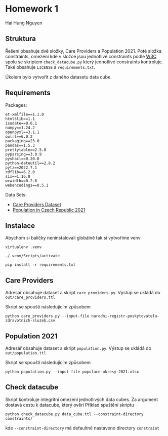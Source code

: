 # Homework 1
Hai Hung Nguyen

## Struktura
Řešení obsahuje dvě složky, Care Providers a Population 2021. Poté složka constraints, omezení
kde v složce jsou jednotlivé constraints podle [W3C](https://www.w3.org/TR/vocab-data-cube/#h3_wf-rules) spolu se 
skriptem `check_datacube.py` který jednotlivé constraints kontroluje. Také obsahuje `LICENSE` a `requirements.txt`.

Úkolem bylo vytvořit z daného datasetu data cube.
## Requirements
Packages:
```commandline
et-xmlfile==1.1.0
html5lib==1.1
isodate==0.6.1
numpy==1.24.2
openpyxl==3.1.1
owlrl==6.0.2
packaging==23.0
pandas==1.5.3
prettytable==2.5.0
pyparsing==3.0.9
pyshacl==0.20.0
python-dateutil==2.8.2
pytz==2022.7.1
rdflib==6.2.0
six==1.16.0
wcwidth==0.2.6
webencodings==0.5.1
```
Data Sets:
- [Care Providers Dataset](https://opendata.mzcr.cz/data/nrpzs/narodni-registr-poskytovatelu-zdravotnich-sluzeb.csv)
- [Population in Czech Republic 2021](https://www.czso.cz/documents/10180/165603907/13007221n01.xlsx/65344c95-18ed-4020-a866-868ba56e52e5?version=1.2)

## Instalace
Abychom si balíčky neninstalovali globálně tak si vytvoříme venv
```commandline
virtualenv .venv
```

```commandline
./.venv/Scripts/activate
```

```commandline
pip install -r requirements.txt
```

## Care Providers
Adresář obsahuje dataset a skript `care_providers.py`. Výstup se ukládá do `out/care_providers.ttl`

Skript se spouští následujícím způsobem
```commandline
python care_providers.py --input-file narodni-registr-poskytovatelu-zdravotnich-sluzeb.csv
```

## Population 2021
Adresář obsahuje dataset a skript `population.py`. Výstup se ukládá do `out/population.ttl`

Skript se spouští následujícím způsobem
```commandline
python population.py --input-file populace-okresy-2021.xlsx
```

## Check datacube
Skript kontroluje integritní omezení jednotlivých data cubes. Za argument dostavá cestu k datacube, který ověrí
Příklad spuštění skriptu
```commandline
python check_datacube.py data_cube.ttl --constraint-directory constraints/
```

kde `--constraint-directory` má defaultně nastaveno directory `constraint`
